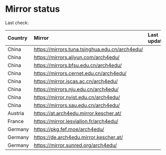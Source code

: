 <script src="./time.js"></script>
# Mirror status
Last check: <script type="text/javascript">localize(1744140003.7069666);</script>

|Country|Mirror|Last update|
|:------|:-----|:----------|
|China|https://mirrors.tuna.tsinghua.edu.cn/arch4edu/|<script type="text/javascript">localize(1744137897);</script>|
|China|https://mirrors.aliyun.com/arch4edu/|<script type="text/javascript">localize(1744094638);</script>|
|China|https://mirrors.bfsu.edu.cn/arch4edu/|<script type="text/javascript">localize(1744094638);</script>|
|China|https://mirrors.cernet.edu.cn/arch4edu/|<script type="text/javascript">localize(1744137897);</script>|
|China|https://mirror.iscas.ac.cn/arch4edu/|<script type="text/javascript">localize(1744094638);</script>|
|China|https://mirrors.nju.edu.cn/arch4edu/|<script type="text/javascript">localize(1744008267);</script>|
|China|https://mirror.nyist.edu.cn/arch4edu/|<script type="text/javascript">localize(1744094638);</script>|
|China|https://mirrors.sau.edu.cn/arch4edu/|<script type="text/javascript">localize(1731653531);</script>|
|Austria|https://at.arch4edu.mirror.kescher.at/|<script type="text/javascript">localize(1744094638);</script>|
|France|https://mirror.lesviallon.fr/arch4edu/|<script type="text/javascript">localize(1744094638);</script>|
|Germany|https://pkg.fef.moe/arch4edu/|<script type="text/javascript">localize(1744094638);</script>|
|Germany|https://de.arch4edu.mirror.kescher.at/|<script type="text/javascript">localize(1744094638);</script>|
|Germany|https://mirror.sunred.org/arch4edu/|<script type="text/javascript">localize(1744094638);</script>|

<script src="./tablefilter/tablefilter.js"></script>
<script src="./table.js"></script>